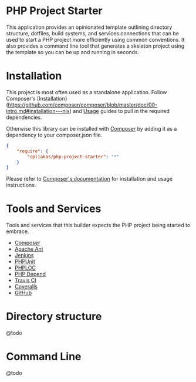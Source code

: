 # PHP Project Starter

This application provides an opinionated template outlining directory structure,
dotfiles, build systems, and services connections that can be used to start a
PHP project more efficiently using common conventions. It also provides a
command line tool that generates a skeleton project using the template so you
can be up and running in seconds.

# Installation

This project is most often used as a standalone application. Follow Composer's
[Installation}(https://github.com/composer/composer/blob/master/doc/00-intro.md#installation---nix)
and [Usage](https://github.com/composer/composer/blob/master/doc/00-intro.md#using-composer)
guides to pull in the required dependencies.

Otherwise this library can be installed with [Composer](http://getcomposer.org/)
by adding it as a dependency to your composer.json file.

```json
{
    "require": {
        "cpliakas/php-project-starter": "*"
    }
}
```

Please refer to [Composer's documentation](https://github.com/composer/composer/blob/master/doc/00-intro.md#introduction)
for installation and usage instructions.

# Tools and Services

Tools and services that this builder expects the PHP project being started to
embrace.

* [Composer](http://getcomposer.org/)
* [Apache Ant](http://ant.apache.org/)
* [Jenkins](http://jenkins-ci.org/)
* [PHPUnit](https://github.com/sebastianbergmann/phpunit/)
* [PHPLOC](https://github.com/sebastianbergmann/phploc)
* [PHP Depend](http://pdepend.org/)
* [Travis CI](https://travis-ci.org/)
* [Coveralls](https://coveralls.io/)
* [GitHub](https://github.com/)

# Directory structure

@todo

# Command Line

@todo
